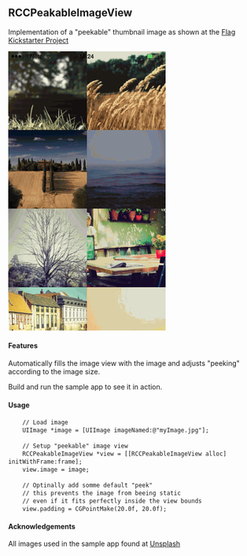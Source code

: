 ## RCCPeakableImageView

Implementation of a "peekable" thumbnail image as shown 
at the [Flag Kickstarter Project](https://www.kickstarter.com/projects/1306413684/flag-the-app-that-prints-and-mails-your-photos-for)

![ ](Documentation/images/imageview.gif)

#### Features

Automatically fills the image view with the image and adjusts "peeking" according to the image size.

Build and run the sample app to see it in action.

#### Usage

```
	// Load image
    UIImage *image = [UIImage imageNamed:@"myImage.jpg"];

    // Setup "peekable" image view
    RCCPeakableImageView *view = [[RCCPeakableImageView alloc] initWithFrame:frame];
    view.image = image;
    
    // Optinally add somme default "peek" 
    // this prevents the image from beeing static
    // even if it fits perfectly inside the view bounds
    view.padding = CGPointMake(20.0f, 20.0f);

```

#### Acknowledgements

All images used in the sample app found at [Unsplash](http://unsplash.com/)